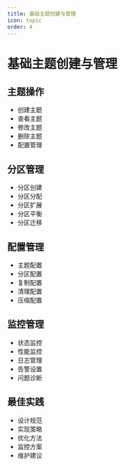 ```yaml
---
title: 基础主题创建与管理
icon: topic
order: 4
---
```


# 基础主题创建与管理

## 主题操作
- 创建主题
- 查看主题
- 修改主题
- 删除主题
- 配置管理

## 分区管理
- 分区创建
- 分区分配
- 分区扩展
- 分区平衡
- 分区迁移

## 配置管理
- 主题配置
- 分区配置
- 复制配置
- 清理配置
- 压缩配置

## 监控管理
- 状态监控
- 性能监控
- 日志管理
- 告警设置
- 问题诊断

## 最佳实践
- 设计规范
- 实现策略
- 优化方法
- 监控方案
- 维护建议
